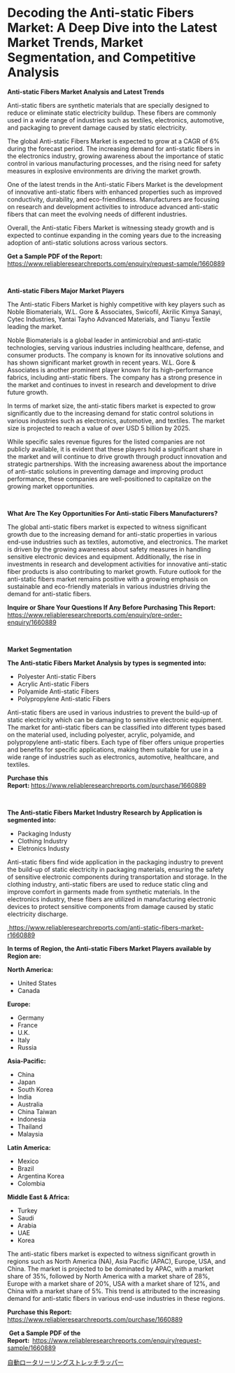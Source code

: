 <p><h1>Decoding the Anti-static Fibers Market: A Deep Dive into the Latest Market Trends, Market Segmentation, and Competitive Analysis</h1></p><p><strong>Anti-static Fibers Market Analysis and Latest Trends</strong></p>
<p><p>Anti-static fibers are synthetic materials that are specially designed to reduce or eliminate static electricity buildup. These fibers are commonly used in a wide range of industries such as textiles, electronics, automotive, and packaging to prevent damage caused by static electricity.</p><p>The global Anti-static Fibers Market is expected to grow at a CAGR of 6% during the forecast period. The increasing demand for anti-static fibers in the electronics industry, growing awareness about the importance of static control in various manufacturing processes, and the rising need for safety measures in explosive environments are driving the market growth.</p><p>One of the latest trends in the Anti-static Fibers Market is the development of innovative anti-static fibers with enhanced properties such as improved conductivity, durability, and eco-friendliness. Manufacturers are focusing on research and development activities to introduce advanced anti-static fibers that can meet the evolving needs of different industries.</p><p>Overall, the Anti-static Fibers Market is witnessing steady growth and is expected to continue expanding in the coming years due to the increasing adoption of anti-static solutions across various sectors.</p></p>
<p><strong>Get a Sample PDF of the Report:&nbsp;</strong> <a href="https://www.reliableresearchreports.com/enquiry/request-sample/1660889">https://www.reliableresearchreports.com/enquiry/request-sample/1660889</a></p>
<p>&nbsp;</p>
<p><strong>Anti-static Fibers Major Market Players</strong></p>
<p><p>The Anti-static Fibers Market is highly competitive with key players such as Noble Biomaterials, W.L. Gore & Associates, Swicofil, Akrilic Kimya Sanayi, Cytec Industries, Yantai Tayho Advanced Materials, and Tianyu Textile leading the market.</p><p>Noble Biomaterials is a global leader in antimicrobial and anti-static technologies, serving various industries including healthcare, defense, and consumer products. The company is known for its innovative solutions and has shown significant market growth in recent years. W.L. Gore & Associates is another prominent player known for its high-performance fabrics, including anti-static fibers. The company has a strong presence in the market and continues to invest in research and development to drive future growth.</p><p>In terms of market size, the anti-static fibers market is expected to grow significantly due to the increasing demand for static control solutions in various industries such as electronics, automotive, and textiles. The market size is projected to reach a value of over USD 5 billion by 2025.</p><p>While specific sales revenue figures for the listed companies are not publicly available, it is evident that these players hold a significant share in the market and will continue to drive growth through product innovation and strategic partnerships. With the increasing awareness about the importance of anti-static solutions in preventing damage and improving product performance, these companies are well-positioned to capitalize on the growing market opportunities.</p></p>
<p>&nbsp;</p>
<p><strong>What Are The Key Opportunities For Anti-static Fibers Manufacturers?</strong></p>
<p><p>The global anti-static fibers market is expected to witness significant growth due to the increasing demand for anti-static properties in various end-use industries such as textiles, automotive, and electronics. The market is driven by the growing awareness about safety measures in handling sensitive electronic devices and equipment. Additionally, the rise in investments in research and development activities for innovative anti-static fiber products is also contributing to market growth. Future outlook for the anti-static fibers market remains positive with a growing emphasis on sustainable and eco-friendly materials in various industries driving the demand for anti-static fibers.</p></p>
<p><strong>Inquire or Share Your Questions If Any Before Purchasing This Report:</strong> <a href="https://www.reliableresearchreports.com/enquiry/pre-order-enquiry/1660889">https://www.reliableresearchreports.com/enquiry/pre-order-enquiry/1660889</a></p>
<p>&nbsp;</p>
<p><strong>Market Segmentation</strong></p>
<p><strong>The Anti-static Fibers Market Analysis by types is segmented into:</strong></p>
<p><ul><li>Polyester Anti-static Fibers</li><li>Acrylic Anti-static Fibers</li><li>Polyamide Anti-static Fibers</li><li>Polypropylene Anti-static Fibers</li></ul></p>
<p><p>Anti-static fibers are used in various industries to prevent the build-up of static electricity which can be damaging to sensitive electronic equipment. The market for anti-static fibers can be classified into different types based on the material used, including polyester, acrylic, polyamide, and polypropylene anti-static fibers. Each type of fiber offers unique properties and benefits for specific applications, making them suitable for use in a wide range of industries such as electronics, automotive, healthcare, and textiles.</p></p>
<p><strong>Purchase this Report:&nbsp;</strong><a href="https://www.reliableresearchreports.com/purchase/1660889">https://www.reliableresearchreports.com/purchase/1660889</a></p>
<p>&nbsp;</p>
<p><strong>The Anti-static Fibers Market Industry Research by Application is segmented into:</strong></p>
<p><ul><li>Packaging Industy</li><li>Clothing Industry</li><li>Eletronics Industy</li></ul></p>
<p><p>Anti-static fibers find wide application in the packaging industry to prevent the build-up of static electricity in packaging materials, ensuring the safety of sensitive electronic components during transportation and storage. In the clothing industry, anti-static fibers are used to reduce static cling and improve comfort in garments made from synthetic materials. In the electronics industry, these fibers are utilized in manufacturing electronic devices to protect sensitive components from damage caused by static electricity discharge.</p></p>
<p><a href="https://www.reliableresearchreports.com/anti-static-fibers-market-r1660889">&nbsp;https://www.reliableresearchreports.com/anti-static-fibers-market-r1660889</a></p>
<p><strong>In terms of Region, the Anti-static Fibers Market Players available by Region are:</strong></p>
<p>
    <p> <strong> North America: </strong>
        <ul>
            <li>United States</li>
            <li>Canada</li>
        </ul>
        </p> 
    <p> <strong> Europe: </strong>
        <ul>
            <li>Germany</li>
            <li>France</li>
            <li>U.K.</li>
            <li>Italy</li>
            <li>Russia</li>
        </ul>
        </p> 
    <p> <strong> Asia-Pacific: </strong>
        <ul>
            <li>China</li>
            <li>Japan</li>
            <li>South Korea</li>
            <li>India</li>
            <li>Australia</li>
            <li>China Taiwan</li>
            <li>Indonesia</li>
            <li>Thailand</li>
            <li>Malaysia</li>
        </ul>
        </p> 
    <p> <strong> Latin America: </strong>
        <ul>
            <li>Mexico</li>
            <li>Brazil</li>
            <li>Argentina Korea</li>
            <li>Colombia</li>
        </ul>
        </p> 
    <p> <strong> Middle East & Africa: </strong>
        <ul>
            <li>Turkey</li>
            <li>Saudi</li>
            <li>Arabia</li>
            <li>UAE</li>
            <li>Korea</li>
        </ul>
    </p>
    </p>
<p><p>The anti-static fibers market is expected to witness significant growth in regions such as North America (NA), Asia Pacific (APAC), Europe, USA, and China. The market is projected to be dominated by APAC, with a market share of 35%, followed by North America with a market share of 28%, Europe with a market share of 20%, USA with a market share of 12%, and China with a market share of 5%. This trend is attributed to the increasing demand for anti-static fibers in various end-use industries in these regions.</p></p>
<p><strong>Purchase this Report: </strong><a href="https://www.reliableresearchreports.com/purchase/1660889">https://www.reliableresearchreports.com/purchase/1660889</a></p>
<p>&nbsp;<strong>Get a Sample PDF of the Report:&nbsp;&nbsp;</strong><a href="https://www.reliableresearchreports.com/enquiry/request-sample/1660889">https://www.reliableresearchreports.com/enquiry/request-sample/1660889</a></p>
<p><strong></strong></p>
<p><p><a href="https://github.com/oqxogxyvqe90775/Market-Research-Report-List-2/blob/main/2814736118070.md">自動ロータリーリングストレッチラッパー</a></p></p>